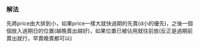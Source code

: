 ### 解法
先將price由大排到小，如果price一樣大就快過期的先賣(d小的優先)，之後一個個放入過期日的位置(越晚賣出越好)，如果位置已被佔用就往前放(反正是過期前賣出就行，早賣晚賣都可以)
